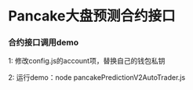 # Pancake大盘预测合约接口

### 合约接口调用demo
1: 修改config.js的account项，替换自己的钱包私钥

2: 运行demo：node pancakePredictionV2AutoTrader.js
